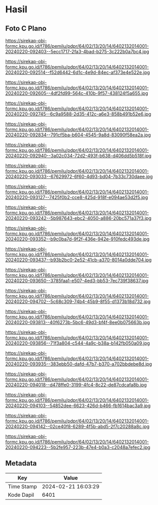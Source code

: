 # Hasil

## Foto C Plano

https://sirekap-obj-formc.kpu.go.id/f786/pemilu/pdpr/64/02/13/20/14/6402132014001-20240220-092403--5ecc1717-2fa3-4bad-b275-3c222b0a7bc4.jpg

https://sirekap-obj-formc.kpu.go.id/f786/pemilu/pdpr/64/02/13/20/14/6402132014001-20240220-092514--f52d6442-6d1c-4e9d-84ec-af373e4e522e.jpg

https://sirekap-obj-formc.kpu.go.id/f786/pemilu/pdpr/64/02/13/20/14/6402132014001-20240220-092605--4df2fd99-564c-410b-9f57-438124f5a655.jpg

https://sirekap-obj-formc.kpu.go.id/f786/pemilu/pdpr/64/02/13/20/14/6402132014001-20240220-092745--6c9a9588-2d35-412c-a6e3-858b491b52e6.jpg

https://sirekap-obj-formc.kpu.go.id/f786/pemilu/pdpr/64/02/13/20/14/6402132014001-20240220-092834--791cf5ba-b604-4545-9a8d-83090f58ea2a.jpg

https://sirekap-obj-formc.kpu.go.id/f786/pemilu/pdpr/64/02/13/20/14/6402132014001-20240220-092940--3a02c034-72d2-493f-b638-d406dd5b518f.jpg

https://sirekap-obj-formc.kpu.go.id/f786/pemilu/pdpr/64/02/13/20/14/6402132014001-20240220-093033--67629972-6f60-4d93-bd04-7b33c730daee.jpg

https://sirekap-obj-formc.kpu.go.id/f786/pemilu/pdpr/64/02/13/20/14/6402132014001-20240220-093127--7425f0b2-cce8-425d-918f-e094ae53d2f5.jpg

https://sirekap-obj-formc.kpu.go.id/f786/pemilu/pdpr/64/02/13/20/14/6402132014001-20240220-093242--5b987643-ebc2-4050-a886-20bc571a37f3.jpg

https://sirekap-obj-formc.kpu.go.id/f786/pemilu/pdpr/64/02/13/20/14/6402132014001-20240220-093352--b9c0ba7d-9f2f-436e-942e-910fedc493de.jpg

https://sirekap-obj-formc.kpu.go.id/f786/pemilu/pdpr/64/02/13/20/14/6402132014001-20240220-093437--b93b2bc0-2e52-41cb-a370-8014a0dde704.jpg

https://sirekap-obj-formc.kpu.go.id/f786/pemilu/pdpr/64/02/13/20/14/6402132014001-20240220-093650--3785faa1-e507-4ed3-bb53-7ec739f38637.jpg

https://sirekap-obj-formc.kpu.go.id/f786/pemilu/pdpr/64/02/13/20/14/6402132014001-20240220-094702--5c68c309-74b4-45b9-8f55-d1373b18d732.jpg

https://sirekap-obj-formc.kpu.go.id/f786/pemilu/pdpr/64/02/13/20/14/6402132014001-20240220-093813--40f6273b-5bc6-49d3-bf4f-8ee0b075663b.jpg

https://sirekap-obj-formc.kpu.go.id/f786/pemilu/pdpr/64/02/13/20/14/6402132014001-20240220-093856--71f3a804-c544-4a9c-b38a-b142fb050a09.jpg

https://sirekap-obj-formc.kpu.go.id/f786/pemilu/pdpr/64/02/13/20/14/6402132014001-20240220-093935--383ebb50-dafd-47b7-b370-a702bbdebe8d.jpg

https://sirekap-obj-formc.kpu.go.id/f786/pemilu/pdpr/64/02/13/20/14/6402132014001-20240220-094018--d478ffe0-3199-4fc4-8c22-de87cdcafa8b.jpg

https://sirekap-obj-formc.kpu.go.id/f786/pemilu/pdpr/64/02/13/20/14/6402132014001-20240220-094103--54852dee-6623-426d-b466-fb1614bac3a9.jpg

https://sirekap-obj-formc.kpu.go.id/f786/pemilu/pdpr/64/02/13/20/14/6402132014001-20240220-094142--02ce40f8-6289-4f5b-abd5-2f7c20288a8c.jpg

https://sirekap-obj-formc.kpu.go.id/f786/pemilu/pdpr/64/02/13/20/14/6402132014001-20240220-094223--5b2fe957-223b-47e4-b0a3-c2048a7efec2.jpg


## Metadata

| Key        | Value               |
| ---------- | ------------------- |
| Time Stamp | 2024-02-21 16:03:29 |
| Kode Dapil | 6401                |



